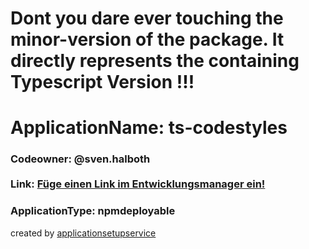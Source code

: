 # Dont you dare ever touching the minor-version of the package. It directly represents the containing Typescript Version !!!
# __ApplicationName:__ ts-codestyles

### __Codeowner:__ @sven.halboth<br/><br/>__Link:__ [Füge einen Link im Entwicklungsmanager ein!](https://manager.marcapo.com/entwicklungsmanagerv2/#/deployment/deploymentprojects?applications=5e53deba257a4700012fb941)
### __ApplicationType:__ npmdeployable  






created by [applicationsetupservice](https://git.marcapo.com/marcapo/npm-deployable-templates)  
